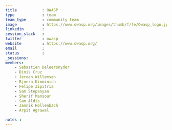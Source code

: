 ```yaml
---
title           : OWASP
type            : team
team_type       : community team
image           : https://www.owasp.org/images/thumb/f/fe/Owasp_logo.jpg/300px-Owasp_logo.jpg
linkedin        :
session_slack   :
twitter         : owasp
website         : https://www.owasp.org/
email           :
status          :
_sessions:
members:
    - Sebastien Deleersnyder
    - Dinis Cruz
    - Jeroen Willemsen
    - Bjoern Kimminich
    - Felipe Zipitria
    - Sam Stepanyan
    - Sherif Mansour
    - Sam Aldis
    - Jannik Hollenbach
    - Arpit Agrawal

notes :
---
```

